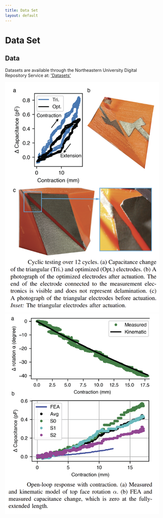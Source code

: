 ```yaml
---
title: Data Set
layout: default
---
```

# Data Set

## Data

Datasets are available through the Northeastern University Digital Repository Service at: ['Datasets'](https://repository.library.northeastern.edu/collections/neu:h989s3917)

![Alt Text](images/Data_Set_1.png)
![Alt Text](images/Data_Set_2.png)
